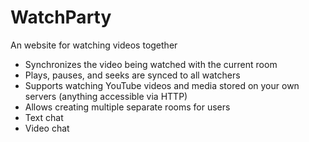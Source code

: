 WatchParty
====

An website for watching videos together

* Synchronizes the video being watched with the current room
* Plays, pauses, and seeks are synced to all watchers
* Supports watching YouTube videos and media stored on your own servers (anything accessible via HTTP)
* Allows creating multiple separate rooms for users
* Text chat
* Video chat